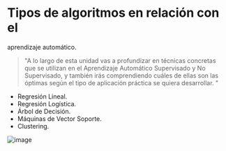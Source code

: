 # Tipos de algoritmos en relación con el
aprendizaje automático.

> "A lo largo de esta unidad vas a profundizar en técnicas concretas que se utilizan en el
Aprendizaje Automático Supervisado y No Supervisado, y también irás comprendiendo
cuáles de ellas son las óptimas según el tipo de aplicación práctica se quiera desarrollar. "

- Regresión Lineal.
- Regresión Logística.
- Árbol de Decisión.
- Máquinas de Vector Soporte.
- Clustering.

![image](https://github.com/victoriajm07/IABD/assets/122750285/c0cdb694-c764-496e-a0e5-43adae595949)

